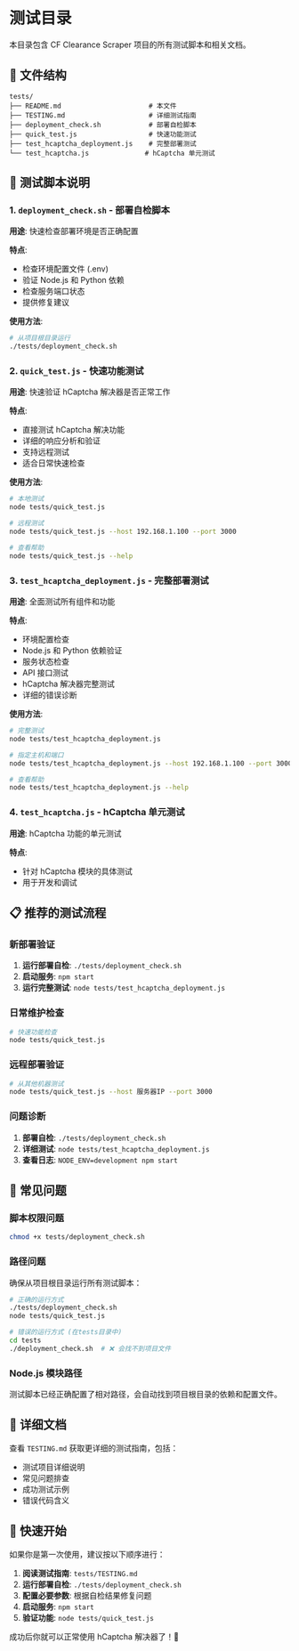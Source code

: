 # 测试目录

本目录包含 CF Clearance Scraper 项目的所有测试脚本和相关文档。

## 📁 文件结构

```
tests/
├── README.md                      # 本文件
├── TESTING.md                     # 详细测试指南
├── deployment_check.sh            # 部署自检脚本
├── quick_test.js                  # 快速功能测试
├── test_hcaptcha_deployment.js    # 完整部署测试
└── test_hcaptcha.js              # hCaptcha 单元测试
```

## 🧪 测试脚本说明

### 1. `deployment_check.sh` - 部署自检脚本
**用途**: 快速检查部署环境是否正确配置

**特点**:
- 检查环境配置文件 (.env)
- 验证 Node.js 和 Python 依赖
- 检查服务端口状态
- 提供修复建议

**使用方法**:
```bash
# 从项目根目录运行
./tests/deployment_check.sh
```

### 2. `quick_test.js` - 快速功能测试
**用途**: 快速验证 hCaptcha 解决器是否正常工作

**特点**:
- 直接测试 hCaptcha 解决功能
- 详细的响应分析和验证
- 支持远程测试
- 适合日常快速检查

**使用方法**:
```bash
# 本地测试
node tests/quick_test.js

# 远程测试
node tests/quick_test.js --host 192.168.1.100 --port 3000

# 查看帮助
node tests/quick_test.js --help
```

### 3. `test_hcaptcha_deployment.js` - 完整部署测试
**用途**: 全面测试所有组件和功能

**特点**:
- 环境配置检查
- Node.js 和 Python 依赖验证
- 服务状态检查
- API 接口测试
- hCaptcha 解决器完整测试
- 详细的错误诊断

**使用方法**:
```bash
# 完整测试
node tests/test_hcaptcha_deployment.js

# 指定主机和端口
node tests/test_hcaptcha_deployment.js --host 192.168.1.100 --port 3000

# 查看帮助
node tests/test_hcaptcha_deployment.js --help
```

### 4. `test_hcaptcha.js` - hCaptcha 单元测试
**用途**: hCaptcha 功能的单元测试

**特点**:
- 针对 hCaptcha 模块的具体测试
- 用于开发和调试

## 📋 推荐的测试流程

### 新部署验证
1. **运行部署自检**: `./tests/deployment_check.sh`
2. **启动服务**: `npm start`
3. **运行完整测试**: `node tests/test_hcaptcha_deployment.js`

### 日常维护检查
```bash
# 快速功能检查
node tests/quick_test.js
```

### 远程部署验证
```bash
# 从其他机器测试
node tests/quick_test.js --host 服务器IP --port 3000
```

### 问题诊断
1. **部署自检**: `./tests/deployment_check.sh`
2. **详细测试**: `node tests/test_hcaptcha_deployment.js`
3. **查看日志**: `NODE_ENV=development npm start`

## 🔧 常见问题

### 脚本权限问题
```bash
chmod +x tests/deployment_check.sh
```

### 路径问题
确保从项目根目录运行所有测试脚本：
```bash
# 正确的运行方式
./tests/deployment_check.sh
node tests/quick_test.js

# 错误的运行方式 (在tests目录中)
cd tests
./deployment_check.sh  # ❌ 会找不到项目文件
```

### Node.js 模块路径
测试脚本已经正确配置了相对路径，会自动找到项目根目录的依赖和配置文件。

## 📖 详细文档

查看 `TESTING.md` 获取更详细的测试指南，包括：
- 测试项目详细说明
- 常见问题排查
- 成功测试示例
- 错误代码含义

## 🚀 快速开始

如果你是第一次使用，建议按以下顺序进行：

1. **阅读测试指南**: `tests/TESTING.md`
2. **运行部署自检**: `./tests/deployment_check.sh`
3. **配置必要参数**: 根据自检结果修复问题
4. **启动服务**: `npm start`
5. **验证功能**: `node tests/quick_test.js`

成功后你就可以正常使用 hCaptcha 解决器了！🎉